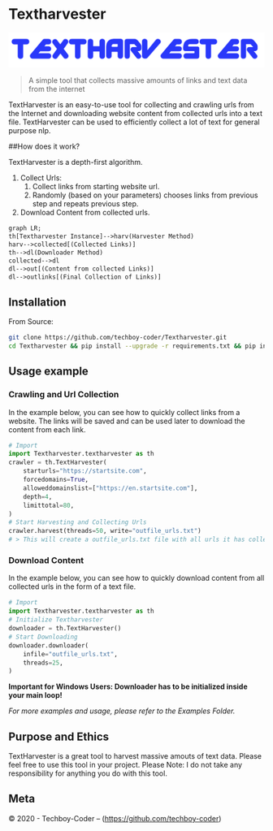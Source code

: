 # Textharvester

![](textharvester_logo.PNG)

> A simple tool that collects massive amounts of links and text data from the internet

TextHarvester is an easy-to-use tool for collecting and crawling urls from the Internet and downloading website content from collected urls into a text file. TextHarvester can be used to efficiently collect a lot of text for general purpose nlp.

##How does it work?

TextHarvester is a depth-first algorithm.

1. Collect Urls:
   1. Collect links from starting website url.
   2. Randomly (based on your parameters) chooses links from previous step and repeats previous step.
2. Download Content from collected urls.



```mermaid
graph LR;
th[Textharvester Instance]-->harv(Harvester Method)
harv-->collected[(Collected Links)]
th-->dl(Downloader Method)
collected-->dl
dl-->out[(Content from collected Links)]
dl-->outlinks[(Final Collection of Links)]
```



## Installation

From Source:

```sh
git clone https://github.com/techboy-coder/Textharvester.git
cd Textharvester && pip install --upgrade -r requirements.txt && pip install . -q
```

## Usage example

### Crawling and Url Collection
In the example below, you can see how to quickly collect links from a website. The links will be saved and can be used later to download the content from each link.

```python
# Import
import Textharvester.textharvester as th
crawler = th.TextHarvester(
    starturls="https://startsite.com",
    forcedomains=True,
    alloweddomainslist=["https://en.startsite.com"],
    depth=4,
    limittotal=80,
)
# Start Harvesting and Collecting Urls
crawler.harvest(threads=50, write="outfile_urls.txt")
# > This will create a outfile_urls.txt file with all urls it has collected.

```



### Download Content
In the example below, you can see how to quickly download content from all collected urls in the form of a text file.

```python
# Import
import Textharvester.textharvester as th
# Initialize Textharvester
downloader = th.TextHarvester()
# Start Downloading
downloader.downloader(
    infile="outfile_urls.txt",
    threads=25,
)

```

**Important for Windows Users: Downloader has to be initialized inside your main loop!**

_For more examples and usage, please refer to the Examples Folder._

## Purpose and Ethics

TextHarvester is a great tool to harvest massive amouts of text data. Please feel free to use this tool in your project.
Please Note: I do not take any responsibility for anything you do with this tool.


## Meta

© 2020 - Techboy-Coder – (https://github.com/techboy-coder)
